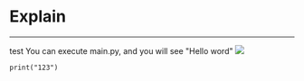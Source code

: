 # Explain
---
test
You can execute main.py, and you will see "Hello word" 
![](https://i0.wp.com/www.cienciaedados.com/wp-content/uploads/2016/08/15-Reposito%CC%81rios-no-Github-para-Cientistas-de-Dados.png?w=1200&ssl=1)

```
print("123")
```

